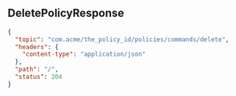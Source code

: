 ## DeletePolicyResponse

```json
{
  "topic": "com.acme/the_policy_id/policies/commands/delete",
  "headers": {
    "content-type": "application/json"
  },
  "path": "/",
  "status": 204
}
```
